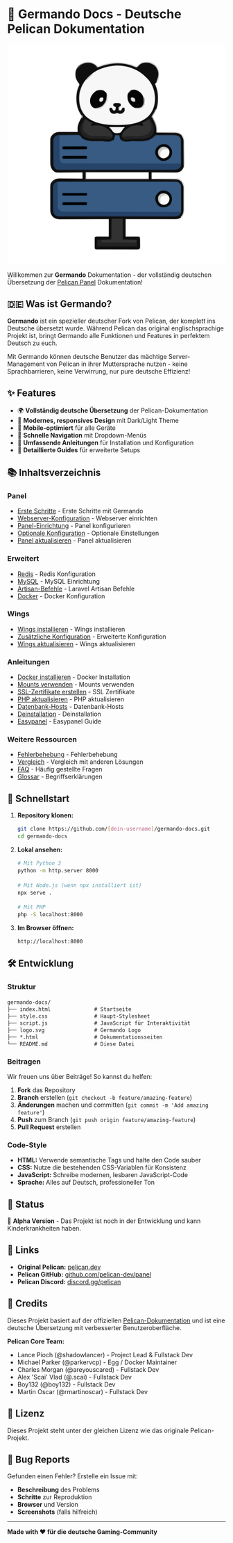 # 🦅 Germando Docs - Deutsche Pelican Dokumentation

![Germando Logo](logo.svg)

Willkommen zur **Germando** Dokumentation - der vollständig deutschen Übersetzung der [Pelican Panel](https://pelican.dev) Dokumentation!

## 🇩🇪 Was ist Germando?

**Germando** ist ein spezieller deutscher Fork von Pelican, der komplett ins Deutsche übersetzt wurde. Während Pelican das original englischsprachige Projekt ist, bringt Germando alle Funktionen und Features in perfektem Deutsch zu euch.

Mit Germando können deutsche Benutzer das mächtige Server-Management von Pelican in ihrer Muttersprache nutzen - keine Sprachbarrieren, keine Verwirrung, nur pure deutsche Effizienz!

## ✨ Features

- 🌍 **Vollständig deutsche Übersetzung** der Pelican-Dokumentation
- 🎨 **Modernes, responsives Design** mit Dark/Light Theme
- 📱 **Mobile-optimiert** für alle Geräte
- 🚀 **Schnelle Navigation** mit Dropdown-Menüs
- 📖 **Umfassende Anleitungen** für Installation und Konfiguration
- 🔧 **Detaillierte Guides** für erweiterte Setups

## 📚 Inhaltsverzeichnis

### Panel
- [Erste Schritte](getting_started.html) - Erste Schritte mit Germando
- [Webserver-Konfiguration](webserver.html) - Webserver einrichten
- [Panel-Einrichtung](panel_setup.html) - Panel konfigurieren
- [Optionale Konfiguration](optional_config.html) - Optionale Einstellungen
- [Panel aktualisieren](updating_panel.html) - Panel aktualisieren

### Erweitert
- [Redis](advanced_setup.html) - Redis Konfiguration
- [MySQL](advanced_setup.html) - MySQL Einrichtung
- [Artisan-Befehle](artisan_commands.html) - Laravel Artisan Befehle
- [Docker](docker.html) - Docker Konfiguration

### Wings
- [Wings installieren](wings_installation.html) - Wings installieren
- [Zusätzliche Konfiguration](wings_configuration.html) - Erweiterte Konfiguration
- [Wings aktualisieren](wings_updating.html) - Wings aktualisieren

### Anleitungen
- [Docker installieren](docker_guide.html) - Docker Installation
- [Mounts verwenden](mounts_guide.html) - Mounts verwenden
- [SSL-Zertifikate erstellen](ssl_guide.html) - SSL Zertifikate
- [PHP aktualisieren](php_upgrade.html) - PHP aktualisieren
- [Datenbank-Hosts](database_hosts.html) - Datenbank-Hosts
- [Deinstallation](uninstalling.html) - Deinstallation
- [Easypanel](easypanel.html) - Easypanel Guide

### Weitere Ressourcen
- [Fehlerbehebung](troubleshooting.html) - Fehlerbehebung
- [Vergleich](comparison.html) - Vergleich mit anderen Lösungen
- [FAQ](faq.html) - Häufig gestellte Fragen
- [Glossar](glossary.html) - Begriffserklärungen

## 🚀 Schnellstart

1. **Repository klonen:**
   ```bash
   git clone https://github.com/[dein-username]/germando-docs.git
   cd germando-docs
   ```

2. **Lokal ansehen:**
   ```bash
   # Mit Python 3
   python -m http.server 8000
   
   # Mit Node.js (wenn npx installiert ist)
   npx serve .
   
   # Mit PHP
   php -S localhost:8000
   ```

3. **Im Browser öffnen:**
   ```
   http://localhost:8000
   ```

## 🛠️ Entwicklung

### Struktur

```
germando-docs/
├── index.html              # Startseite
├── style.css               # Haupt-Stylesheet
├── script.js               # JavaScript für Interaktivität
├── logo.svg                # Germando Logo
├── *.html                  # Dokumentationsseiten
└── README.md               # Diese Datei
```

### Beitragen

Wir freuen uns über Beiträge! So kannst du helfen:

1. **Fork** das Repository
2. **Branch** erstellen (`git checkout -b feature/amazing-feature`)
3. **Änderungen** machen und committen (`git commit -m 'Add amazing feature'`)
4. **Push** zum Branch (`git push origin feature/amazing-feature`)
5. **Pull Request** erstellen

### Code-Style

- **HTML:** Verwende semantische Tags und halte den Code sauber
- **CSS:** Nutze die bestehenden CSS-Variablen für Konsistenz
- **JavaScript:** Schreibe modernen, lesbaren JavaScript-Code
- **Sprache:** Alles auf Deutsch, professioneller Ton

## 📄 Status

🚧 **Alpha Version** - Das Projekt ist noch in der Entwicklung und kann Kinderkrankheiten haben.

## 🔗 Links

- **Original Pelican:** [pelican.dev](https://pelican.dev)
- **Pelican GitHub:** [github.com/pelican-dev/panel](https://github.com/pelican-dev/panel)
- **Pelican Discord:** [discord.gg/pelican](https://discord.gg/pelican)

## 🤝 Credits

Dieses Projekt basiert auf der offiziellen [Pelican-Dokumentation](https://pelican.dev/docs/) und ist eine deutsche Übersetzung mit verbesserter Benutzeroberfläche.

**Pelican Core Team:**
- Lance Pioch (@shadowlancer) - Project Lead & Fullstack Dev
- Michael Parker (@parkervcp) - Egg / Docker Maintainer
- Charles Morgan (@areyouscared) - Fullstack Dev
- Alex 'Scai' Vlad (@.scai) - Fullstack Dev
- Boy132 (@boy132) - Fullstack Dev
- Martin Oscar (@rmartinoscar) - Fullstack Dev

## 📝 Lizenz

Dieses Projekt steht unter der gleichen Lizenz wie das originale Pelican-Projekt.

## 🐛 Bug Reports

Gefunden einen Fehler? Erstelle ein Issue mit:
- **Beschreibung** des Problems
- **Schritte** zur Reproduktion
- **Browser** und Version
- **Screenshots** (falls hilfreich)

---

**Made with ❤️ für die deutsche Gaming-Community** 